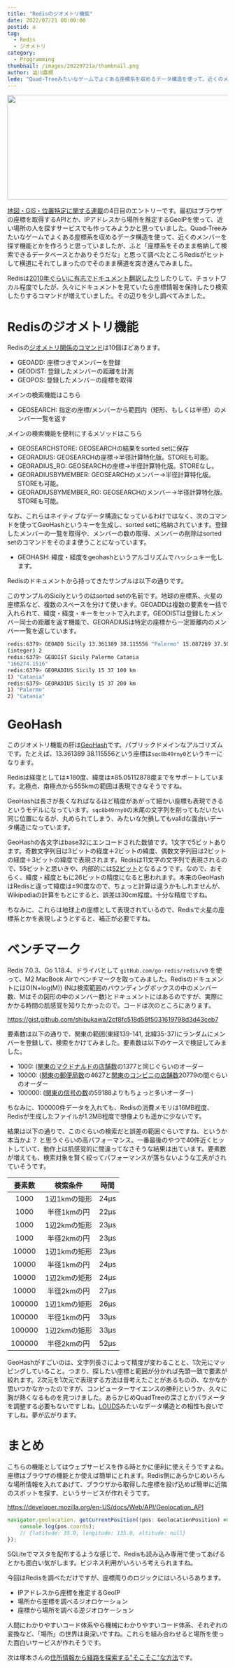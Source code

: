 ```yaml
---
title: "Redisのジオメトリ機能"
date: 2022/07/21 00:00:00
postid: a
tag:
  - Redis
  - ジオメトリ
category:
  - Programming
thumbnail: /images/20220721a/thumbnail.png
author: 澁川喜規
lede: "Quad-Treeみたいなゲームでよくある座標系を収めるデータ構造を使って、近くのメンバーを探す機能とかを作ろうと思っていましたが、ふと「座標系をそのまま格納して検索できるデータベースとかありそうだな」と思って調べたところRedisがヒットして横道にそれてしまったのでそのまま横道を突き進んでみました。Redisは[2010年ぐらいに有志でドキュメント翻訳したり]したりして、チョットワカル程度でしたが、久々にドキュメントを見ていたら座標情報を保持したり検索したりするコマンドが増えていました。その辺りを少し調べてみました。"
---
```


<img src="/images/20220721a/Logo-redis.png" alt="" width="700" height="239">

[地図・GIS・位置特定に関する連載](/articles/20220719a/)の4日目のエントリーです。最初はブラウザの座標を取得するAPIとか、IPアドレスから場所を推定するGeoIPを使って、近い場所の人を探すサービスでも作ってみようかと思っていました。Quad-Treeみたいなゲームでよくある座標系を収めるデータ構造を使って、近くのメンバーを探す機能とかを作ろうと思っていましたが、ふと「座標系をそのまま格納して検索できるデータベースとかありそうだな」と思って調べたところRedisがヒットして横道にそれてしまったのでそのまま横道を突き進んでみました。

Redisは[2010年ぐらいに有志でドキュメント翻訳したり](http://redis.shibu.jp/)したりして、チョットワカル程度でしたが、久々にドキュメントを見ていたら座標情報を保持したり検索したりするコマンドが増えていました。その辺りを少し調べてみました。

# Redisのジオメトリ機能

Redisの[ジオメトリ関係のコマンド](https://redis.io/commands/?group=geo)は10個ほどあります。

* GEOADD: 座標つきでメンバーを登録
* GEODIST: 登録したメンバーの距離を計測
* GEOPOS: 登録したメンバーの座標を取得

メインの検索機能はこちら

* GEOSEARCH: 指定の座標/メンバーから範囲内（矩形、もしくは半径）のメンバー一覧を返す

メインの検索機能を便利にするメソッドはこちら

* GEOSEARCHSTORE: GEOSEARCHの結果をsorted setに保存
* GEORADIUS: GEOSEARCHの座標→半径計算特化版。STOREも可能。
* GEORADIUS_RO: GEOSEARCHの座標→半径計算特化版。STOREなし。
* GEORADIUSBYMEMBER: GEOSEARCHのメンバー→半径計算特化版。STOREも可能。
* GEORADIUSBYMEMBER_RO: GEOSEARCHのメンバー→半径計算特化版。STOREも可能。

なお、これらはネイティブなデータ構造になっているわけではなく、次のコマンドを使ってGeoHashというキーを生成し、sorted setに格納されています。登録したメンバーの一覧を取得や、メンバーの数の取得、メンバーの削除はsorted setのコマンドをそのまま使うことになっています。

* GEOHASH: 緯度・経度をgeohashというアルゴリズムでハッシュキー化します。

Redisのドキュメントから持ってきたサンプルは以下の通りです。

このサンプルのSicilyというのはsorted setの名前です。地球の座標系、火星の座標系など、複数のスペースを分けて使います。GEOADDは複数の要素を一括で入れられて、緯度・経度・キーをセットで入れます。GEODISTは登録したメンバー同士の距離を返す機能で、GEORADIUSは特定の座標から一定距離内のメンバー一覧を返しています。

```sh
redis:6379> GEOADD Sicily 13.361389 38.115556 "Palermo" 15.087269 37.502669 "Catania"
(integer) 2
redis:6379> GEODIST Sicily Palermo Catania
"166274.1516"
redis:6379> GEORADIUS Sicily 15 37 100 km
1) "Catania"
redis:6379> GEORADIUS Sicily 15 37 200 km
1) "Palermo"
2) "Catania"
```

# GeoHash

このジオメトリ機能の肝は[GeoHash](https://en.wikipedia.org/wiki/Geohash)です。パブリックドメインなアルゴリズムです。たとえば、13.361389 38.115556という座標は``sqc8b49rny0``というキーになります。

Redisは経度としては±180度、緯度は±85.05112878度までをサポートしています。北極点、南極点から555kmの範囲は表現できなそうですね。

GeoHashは長さが長くなればなるほど精度があがって細かい座標も表現できるというモデルになっています。``sqc8b49rny0``の末尾の文字列を削ってもだいたい同じ位置になるが、丸められてしまう、みたいな欠損してもvalidな面白いデータ構造になっています。

GeoHashの各文字はbase32にエンコードされた数値です。1文字で5ビットあります。奇数文字列目は3ビットの経度＋2ビットの緯度、偶数文字列目は2ビットの経度＋3ビットの緯度で表現されます。Redisは11文字の文字列で表現されるので、55ビットと思いきや、内部的には[52ビット](https://redis.io/commands/geohash/)となるようです。なので、おそらく、緯度・経度ともに26ビットの精度になると思われます。本来のGeoHashはRedisと違って緯度は±90度なので、ちょっと計算は違うかもしれませんが、Wikipediaの計算をもとにすると、誤差は30cm程度。十分な精度ですね。

ちなみに、これらは地球上の座標として表現されているので、Redisで火星の座標系とかを表現しようとすると、補正が必要ですね。

# ベンチマーク

Redis 7.0.3、Go 1.18.4、ドライバとして `gitHub.com/go-redis/redis/v9` を使って、M2 MacBook Airでベンチマークを取ってみました。RedisのドキュメントにはO(N+log(M)) (Nは検索範囲のバウンディングボックスの中のメンバー数、Mはその図形の中のメンバー数)とドキュメントにはあるのですが、実際にかかる時間の肌感覚を知りたかったので。コードは次のところにあります。

https://gist.github.com/shibukawa/2cf8fc518d58f5031619798d3d43ceb7

要素数は以下の通りで、関東の範囲(東経139-141, 北緯35-37)にランダムにメンバーを登録して、検索をかけてみました。要素数は以下のケースで検証してみました。

* 1000: ([関東のマクドナルドの店舗数](https://mitok.info/?p=107992)の1377と同じぐらいのオーダー
* 10000: ([関東の郵便局数](https://www.post.japanpost.jp/newsrelease/storeinformation/pdf/02_87.pdf)の4627と[関東のコンビニの店舗数](https://uub.jp/pdr/m/c.html)20779の間ぐらいのオーダー
* 100000: ([関東の信号の数](https://www.npa.go.jp/bureau/traffic/seibi2/annzen-shisetu/hyoushiki-shingouki/pdf/R02kazu.pdf)の59188よりもちょっと多いオーダー)

ちなみに、100000件データを入れても、Redisの消費メモリは16MB程度、Redisが生成したファイルが1.2MB程度で想像よりも遥かに少ないです。

結果は以下の通りで、このぐらいの検索だと誤差の範囲ぐらいですね、というか本当かよ？ と思うぐらいの高パフォーマンス。一番最後のやつで40件近くヒットしていて、動作上は肌感覚的に間違ってなさそうな結果は出ています。要素数が増えても、検索対象を賢く絞ってパフォーマンスが落ちないような工夫がされていそうです。

| 要素数 | 検索条件 | 時間 |
|:-:|:-:|:-:|
| 1000  | 1辺1kmの矩形  | 24μs  |
| 1000  | 半径1kmの円  | 22μs  |
| 1000  | 1辺2kmの矩形  | 23μs  |
| 1000  | 半径2kmの円  | 23μs  |
| 10000  | 1辺1kmの矩形  | 23μs  |
| 10000  | 半径1kmの円  | 24μs  |
| 10000  | 1辺2kmの矩形  | 24μs  |
| 10000  | 半径2kmの円  | 27μs  |
| 100000  | 1辺1kmの矩形  | 26μs  |
| 100000  | 半径1kmの円  | 33μs  |
| 100000  | 1辺2kmの矩形  | 33μs  |
| 100000  | 半径2kmの円  | 52μs  |

GeoHashがすごいのは、文字列長さによって精度が変わることと、1次元にマッピングしていること。つまり、探したい座標と範囲が分かれば先頭一致で要素が絞れます。2次元を1次元で表現する方法は昔考えたことがあるものの、なかなか思いつかなかったのですが、コンピューターサイエンスの勝利というか、久々に胸が熱くなるものを見つけました。あらかじめQuadTreeの深さとかパラメータを調整する必要もないですしね。[LOUDS](https://future-architect.github.io/articles/20210701a/)みたいなデータ構造との相性も良いですしね。夢が広がります。

# まとめ

こちらの機能としてはウェブサービスを作る時とかに便利に使えそうですよね。座標はブラウザの機能とか使えば簡単にとれます。Redis側にあらかじめいろんな場所情報を入れてあげて、ブラウザから取得した座標を投げ込めば簡単に近隣のスポットを探す、というサービスが作れそうです。

https://developer.mozilla.org/en-US/docs/Web/API/Geolocation_API

```js
navigator.geolocation. getCurrentPosition((pos: GeolocationPosition) => {
    console.log(pos.coords);
    // {latitude: 35.0, longitude: 135.0, altitude: null}
});
```

SQLiteでマスタを配布するような感じで、Redisも読み込み専用で使ってあげるとかも面白い気がします。ビジネス利用がいろいろ考えられますね。

今回はRedisを調べただけですが、座標周りのロジックにはいろいろあります。

* IPアドレスから座標を推定するGeoIP
* 場所から座標を調べるジオロケーション
* 座標から場所を調べる逆ジオロケーション

人間にわかりやすいコード体系やら機械にわかりやすいコード体系、それぞれの変換など、「場所」の世界は奥深いですね。これらを組み合わせると場所を使った面白いサービスが作れそうです。

次は塚本さんの[住所情報から経路を探索する"そこそこ"な方法](/articles/20220722a/)です。
